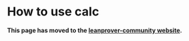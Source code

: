 # How to use calc

**This page has moved to the
[leanprover-community website](https://leanprover-community.github.io/extras/calc.html).**
